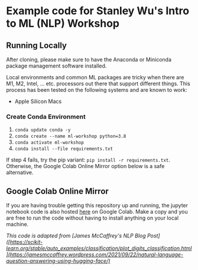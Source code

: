 # Example code for Stanley Wu's Intro to ML (NLP) Workshop

## Running Locally
After cloning, please make sure to have the Anaconda or Miniconda package management software installed.

Local environments and common ML packages are tricky when there are M1, M2, Intel, ... etc. processors out there that support different things. This process has been tested on the following systems and are known to work:
- Apple Silicon Macs
### Create Conda Environment
1. `conda update conda -y`
2. `conda create --name ml-workshop python=3.8`
3. `conda activate ml-workshop`
4. `conda install --file requirements.txt`

If step 4 fails, try the pip variant: `pip install -r requirements.txt`. Otherwise, the Google Colab Online Mirror option below is a safe alternative.

## Google Colab Online Mirror
If you are having trouble getting this repository up and running, the jupyter notebook code is also hosted [here](https://colab.research.google.com/drive/1f5RgezXaV30o1ByGVjEUUKr-Sa0Wci4q?usp=sharing) on Google Colab. Make a copy and you are free to run the code without having to install anything on your local machine.

_This code is adapted from [James McCaffrey's NLP Blog Post]([https://scikit-learn.org/stable/auto_examples/classification/plot_digits_classification.html](https://jamesmccaffrey.wordpress.com/2021/09/22/natural-language-question-answering-using-hugging-face/)_
